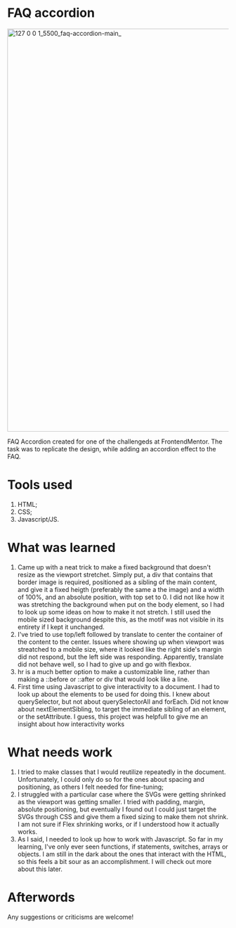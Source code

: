 # FAQ accordion

<img width="1920" height="917" alt="127 0 0 1_5500_faq-accordion-main_" src="https://github.com/user-attachments/assets/6dc559a9-270f-4544-b352-306d5a199a1c" />

FAQ Accordion created for one of the challengeds at FrontendMentor. The task was to replicate the design, while adding an accordion effect to the FAQ.

# Tools used

1. HTML;
2. CSS;
3. Javascript/JS.

# What was learned

1. Came up with a neat trick to make a fixed background that doesn't resize as the viewport stretchet. Simply put, a div that contains that border image is required, positioned as a sibling of the main content, and give it a fixed heigth (preferably the same a the image) and a width of 100%, and an absolute position, with top set to 0. I did not like how it was stretching the background when put on the body element, so I had to look up some ideas on how to make it not stretch. I still used the mobile sized background despite this, as the motif was not visible in its entirety if I kept it unchanged.
2. I've tried to use top/left followed by translate to center the container of the content to the center. Issues where showing up when viewport was streatched to a mobile size, where it looked like the right side's margin did not respond, but the left side was responding. Apparently, translate did not behave well, so I had to give up and go with flexbox.
3. hr is a much better option to make a customizable line, rather than making a ::before or ::after or div that would look like a line.
4. First time using Javascript to give interactivity to a document. I had to look up about the elements to be used for doing this. I knew about querySelector, but not about querySelectorAll and forEach. Did not know about nextElementSibling, to target the immediate sibling of an element, or the setAttribute. I guess, this project was helpfull to give me an insight about how interactivity works

# What needs work

1. I tried to make classes that I would reutilize repeatedly in the document. Unfortunately, I could only do so for the ones about spacing and positioning, as others I felt needed for fine-tuning;
2. I struggled with a particular case where the SVGs were getting shrinked as the viewport was getting smaller. I tried with padding, margin, absolute positioning, but eventually I found out I could just target the SVGs through CSS and give them a fixed sizing to make them not shrink. I am not sure if Flex shrinking works, or if I understood how it actually works.
3. As I said, I needed to look up how to work with Javascript. So far in my learning, I've only ever seen functions, if statements, switches, arrays or objects. I am still in the dark about the ones that interact with the HTML, so this feels a bit sour as an accomplishment. I will check out more about this later.

# Afterwords

Any suggestions or criticisms are welcome!
